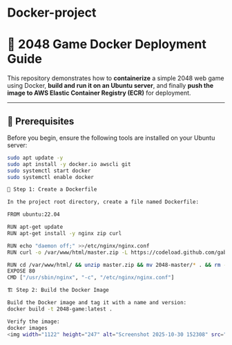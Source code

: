 # Docker-project

# 🧩 2048 Game Docker Deployment Guide

This repository demonstrates how to **containerize** a simple 2048 web game using Docker, **build and run it on an Ubuntu server**, and finally **push the image to AWS Elastic Container Registry (ECR)** for deployment.

---

## 🚀 Prerequisites

Before you begin, ensure the following tools are installed on your Ubuntu server:

```bash
sudo apt update -y
sudo apt install -y docker.io awscli git
sudo systemctl start docker
sudo systemctl enable docker

🧱 Step 1: Create a Dockerfile

In the project root directory, create a file named Dockerfile:

FROM ubuntu:22.04

RUN apt-get update
RUN apt-get install -y nginx zip curl

RUN echo "daemon off;" >>/etc/nginx/nginx.conf
RUN curl -o /var/www/html/master.zip -L https://codeload.github.com/gabrielecirulli/2048/zip/master

RUN cd /var/www/html/ && unzip master.zip && mv 2048-master/* . && rm -rf 2048-master master.zip
EXPOSE 80
CMD ["/usr/sbin/nginx", "-c", "/etc/nginx/nginx.conf"]

🏗️ Step 2: Build the Docker Image

Build the Docker image and tag it with a name and version:
docker build -t 2048-game:latest .

Verify the image:
docker images
<img width="1122" height="247" alt="Screenshot 2025-10-30 152308" src="https://github.com/user-attachments/assets/0498c8cd-5eab-422a-a2be-a874e7039546" />

